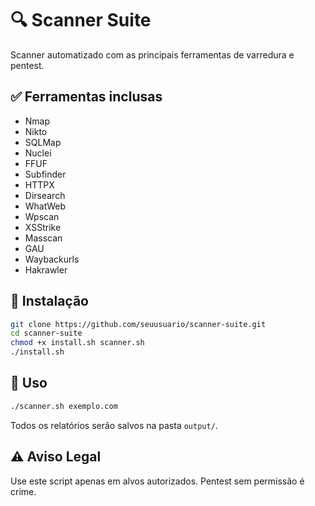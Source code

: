 # 🔍 Scanner Suite

Scanner automatizado com as principais ferramentas de varredura e pentest.

## ✅ Ferramentas inclusas

- Nmap
- Nikto
- SQLMap
- Nuclei
- FFUF
- Subfinder
- HTTPX
- Dirsearch
- WhatWeb
- Wpscan
- XSStrike
- Masscan
- GAU
- Waybackurls
- Hakrawler

## 🚀 Instalação

```bash
git clone https://github.com/seuusuario/scanner-suite.git
cd scanner-suite
chmod +x install.sh scanner.sh
./install.sh
```

## 🔧 Uso

```bash
./scanner.sh exemplo.com
```

Todos os relatórios serão salvos na pasta `output/`.

## ⚠️ Aviso Legal

Use este script apenas em alvos autorizados. Pentest sem permissão é crime.
